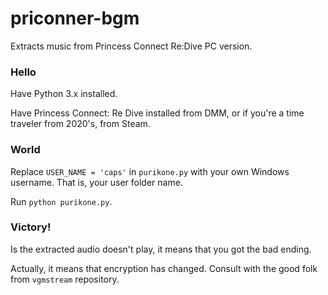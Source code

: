 # priconner-bgm
Extracts music from Princess Connect Re:Dive PC version.

### Hello
Have Python 3.x installed.

Have Princess Connect: Re Dive installed from DMM, or if you're a time traveler from 2020's, from Steam.

### World
Replace `USER_NAME = 'caps'` in `purikone.py` with your own Windows username. That is, your user folder name.

Run `python purikone.py`.

### Victory!
Is the extracted audio doesn't play, it means that you got the bad ending.

Actually, it means that encryption has changed. Consult with the good folk from `vgmstream` repository.
